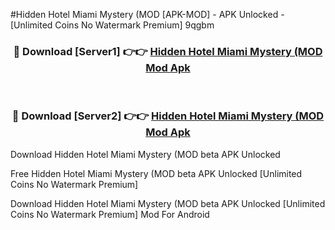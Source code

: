 #Hidden Hotel Miami Mystery (MOD [APK-MOD] - APK Unlocked - [Unlimited Coins No Watermark Premium] 9qgbm



<div align="center">

<h3>🔴 Download [Server1] 👉👉 <a href="https://momento.my/?title=Hidden_Hotel_Miami_Mystery_(MOD">Hidden Hotel Miami Mystery (MOD Mod Apk</a></h3><br>

<h3>🔴 Download [Server2] 👉👉 <a href="https://momento.my/?title=Hidden_Hotel_Miami_Mystery_(MOD">Hidden Hotel Miami Mystery (MOD Mod Apk</a></h3>
</div>



Download Hidden Hotel Miami Mystery (MOD beta APK Unlocked

Free Hidden Hotel Miami Mystery (MOD beta APK Unlocked [Unlimited Coins No Watermark Premium]

Download Hidden Hotel Miami Mystery (MOD beta APK Unlocked [Unlimited Coins No Watermark Premium] Mod For Android
